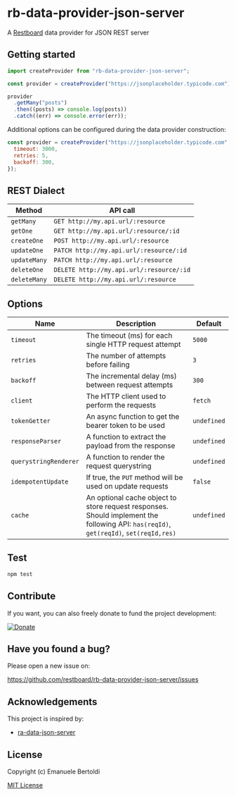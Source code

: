 # rb-data-provider-json-server

A [Restboard](https://restboard.github.io/) data provider for JSON REST server

## Getting started

```js
import createProvider from "rb-data-provider-json-server";

const provider = createProvider("https://jsonplaceholder.typicode.com");

provider
  .getMany("posts")
  .then((posts) => console.log(posts))
  .catch((err) => console.error(err));
```

Additional options can be configured during the data provider construction:

```js
const provider = createProvider("https://jsonplaceholder.typicode.com", {
  timeout: 3000,
  retries: 5,
  backoff: 300,
});
```

## REST Dialect

| Method       | API call                                 |
| ------------ | ---------------------------------------- |
| `getMany`    | `GET http://my.api.url/:resource`        |
| `getOne`     | `GET http://my.api.url/:resource/:id`    |
| `createOne`  | `POST http://my.api.url/:resource`       |
| `updateOne`  | `PATCH http://my.api.url/:resource/:id`  |
| `updateMany` | `PATCH http://my.api.url/:resource`      |
| `deleteOne`  | `DELETE http://my.api.url/:resource/:id` |
| `deleteMany` | `DELETE http://my.api.url/:resource`     |

## Options

| Name                  | Description                                                                                                                           | Default     |
| --------------------- | ------------------------------------------------------------------------------------------------------------------------------------- | ----------- |
| `timeout`             | The timeout (ms) for each single HTTP request attempt                                                                                 | `5000`      |
| `retries`             | The number of attempts before failing                                                                                                 | `3`         |
| `backoff`             | The incremental delay (ms) between request attempts                                                                                   | `300`       |
| `client`              | The HTTP client used to perform the requests                                                                                          | `fetch`     |
| `tokenGetter`         | An async function to get the bearer token to be used                                                                                  | `undefined` |
| `responseParser`      | A function to extract the payload from the response                                                                                   | `undefined` |
| `querystringRenderer` | A function to render the request querystring                                                                                          | `undefined` |
| `idempotentUpdate`    | If true, the `PUT` method will be used on update requests                                                                             | `false`     |
| `cache`               | An optional cache object to store request responses. Should implement the following API: `has(reqId)`, `get(reqId)`, `set(reqId,res)` | `undefined` |

## Test

```bash
npm test
```

## Contribute

If you want, you can also freely donate to fund the project development:

[![Donate](https://www.paypalobjects.com/en_US/i/btn/btn_donate_SM.gif)](https://paypal.me/EBertoldi)

## Have you found a bug?

Please open a new issue on:

<https://github.com/restboard/rb-data-provider-json-server/issues>

## Acknowledgements

This project is inspired by:

- [ra-data-json-server](https://github.com/marmelab/react-admin/tree/master/packages/ra-data-json-server)

## License

Copyright (c) Emanuele Bertoldi

[MIT License](http://en.wikipedia.org/wiki/MIT_License)
